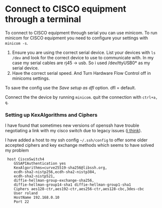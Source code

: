 # Connect to CISCO equipment through a terminal

To connect to CISCO equipment through serial you can use minicom.
To run minicom for CISCO equipment you need to configure your settings with `minicom -s`.

1. Ensure you are using the correct serial device.
List your devices with ```ls /dev``` and look for the correct device to use to communicate with. In my case my serial cables are rj45 -> usb. So i used /dev/ttyUSB0* as my serial device.
2. Have the correct serial speed. And
Turn Hardware Flow Control off in minicoms settings.

To save the config use the *Save setup as dfl* option. dfl = default.

Connect the the device by running ```minicom```. quit the connection with ```ctrl+a, q```.

### Setting up KexAlgorithms and Ciphers

I have found that sometimes new versions of openssh have trouble negotiating a link with my cisco switch due to legacy issues ([i think](https://unix.stackexchange.com/questions/340844/how-to-enable-diffie-hellman-group1-sha1-key-exchange-on-debian-8-0)).

I have added a host to my ssh config `~/.ssh/config` to offer some older accepted ciphers and key exchange methods which seems to have solved my problem

```none
 host CiscoSwitch4
    GSSAPIAuthentication yes
    KexAlgorithms=curve25519-sha256@libssh.org,
	ecdh-sha2-nistp256,ecdh-sha2-nistp384,
	ecdh-sha2-nistp521,
	diffie-hellman-group-exchange-sha256,
	diffie-hellman-group14-sha1 diffie-hellman-group1-sha1
    Ciphers aes128-ctr,aes192-ctr,aes256-ctr,aes128-cbc,3des-cbc
    User roland
    HostName 192.168.0.10
    Port 22
```
